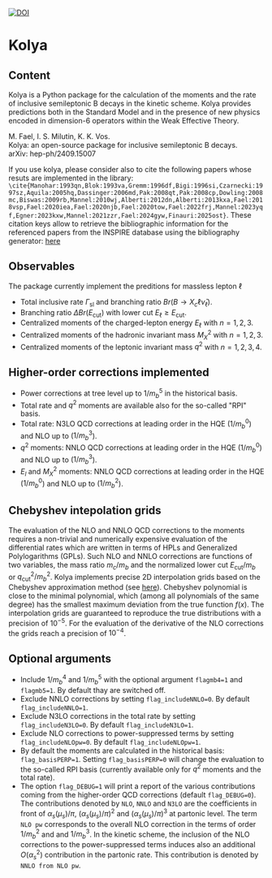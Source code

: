 [![DOI](https://zenodo.org/badge/DOI/10.5281/zenodo.10818194.svg)](https://doi.org/10.5281/zenodo.10818194)
# Kolya

## Content
Kolya is a Python package for the calculation of the moments and the rate of inclusive semileptonic B decays in the kinetic scheme.
Kolya provides predictions both in the Standard Model and in the presence of new physics encoded in dimension-6 operators within the Weak Effective Theory.

M. Fael, I. S. Milutin, K. K. Vos.     
Kolya: an open-source package for inclusive semileptonic B decays.      
arXiv: hep-ph/2409.15007

If you use kolya, please consider also to cite the following papers whose resuts are implemented in the library:
`\cite{Manohar:1993qn,Blok:1993va,Gremm:1996df,Bigi:1996si,Czarnecki:1997sz,Aquila:2005hq,Dassinger:2006md,Pak:2008qt,Pak:2008cp,Dowling:2008mc,Biswas:2009rb,Mannel:2010wj,Alberti:2012dn,Alberti:2013kxa,Fael:2018vsp,Fael:2020iea,Fael:2020njb,Fael:2020tow,Fael:2022frj,Mannel:2023yqf,Egner:2023kxw,Mannel:2021zzr,Fael:2024gyw,Finauri:2025ost}`. These citation keys allow to retrieve the bibliographic information for the referenced papers from the INSPIRE database using the bibliography generator: [here](https://inspirehep.net/bibliography-generator)

## Observables

The package currently implement the preditions for massless lepton $`\ell`$
- Total inclusive rate $`\Gamma_\mathrm{sl}`$ and branching ratio $`Br(B \to X_c \ell \bar \nu_\ell)`$.
- Branching ratio $`\Delta Br(E_\mathrm{cut})`$ with lower cut $`E_\ell \ge E_\mathrm{cut}`$.
- Centralized moments of the charged-lepton energy $`E_\ell`$ with $`n=1,2,3`$. 
- Centralized moments of the hadronic invariant mass $`M_X^2`$ with $`n=1,2,3`$.
- Centralized moments of the leptonic invariant mass $`q^2`$ with $`n=1,2,3,4`$.

## Higher-order corrections implemented

- Power corrections at tree level up to $`1/m_b^5`$ in the historical basis.
- Total rate and $`q^2`$ moments are available also for the so-called "RPI" basis.
- Total rate: N3LO QCD corrections at leading order in the HQE ($`1/m_b^0`$) and NLO up to ($`1/m_b^3`$).
- $`q^2`$ moments: NNLO QCD corrections at leading order in the HQE ($`1/m_b^0`$) and NLO up to ($`1/m_b^3`$).
- $`E_l`$ and $`M_X^2`$ moments: NNLO QCD corrections at leading order in the HQE ($`1/m_b^0`$) and NLO up to ($`1/m_b^2`$).

## Chebyshev intepolation grids

The evaluation of the NLO and NNLO QCD corrections to the moments requires a non-trivial and numerically expensive evaluation of the differential
rates which are written in terms of HPLs and Generalized Polylogarithms (GPLs). 
Such NLO and NNLO corrections are functions of two variables, the mass ratio $`m_c/m_b`$ and the normalized lower cut $`E_\mathrm{cut}/m_b`$ or
$`q_\mathrm{cut}^2/m_b^2`$.
Kolya implements precise 2D interpolation grids based on the Chebyshev approximation method (see [here](https://www.cec.uchile.cl/cinetica/pcordero/MC_libros/NumericalRecipesinC.pdf#page=214)).
Chebyshev polynomial is close to the minimal polynomial, which (among all polynomials of the same degree) has the smallest maximum deviation 
from the true function $`f(x)`$. The interpolation grids are guaranteed to reproduce the true distributions with a precision of $`10^{-5}`$.
For the evaluation of the derivative of the NLO corrections the grids reach a precision of $`10^{-4}`$.

## Optional arguments

- Include $`1/m_b^4`$ and $`1/m_b^5`$ with the optional argument `flagmb4=1` and `flagmb5=1`.
  By default thay are switched off.
- Exclude NNLO corrections by setting `flag_includeNNLO=0`. By default `flag_includeNNLO=1`.
- Exclude N3LO corrections in the total rate by setting `flag_includeN3LO=0`. By default `flag_includeN3LO=1`.
- Exclude NLO corrections to power-suppressed terms by setting `flag_includeNLOpw=0`. By default `flag_includeNLOpw=1`.
- By default the moments are calculated in the historical basis: `flag_basisPERP=1`.
  Setting `flag_basisPERP=0` will change the evaluation to the so-called RPI basis (currently available only for $`q^2`$ moments and the total rate).
- The option `flag_DEBUG=1` will print a report of the various contributions coming from the higher-order QCD corrections (default `flag_DEBUG=0`). The contributions denoted by `NLO`, `NNLO` and `N3LO` are the coefficients in front of $`\alpha_s(\mu_s)/\pi`$, 
$`(\alpha_s(\mu_s)/\pi)^2`$ and $`(\alpha_s(\mu_s)/\pi)^3`$ at partonic level. 
The term `NLO pw` corresponds to the overall NLO correction in the terms of order $`1/m_b^2`$ and and $`1/m_b^3`$. 
In the kinetic scheme, the inclusion of the NLO corrections to the power-suppressed terms induces also an additional 
$`O(\alpha_s^2)`$ contribution in the partonic rate. This contribution is denoted by `NNLO from NLO pw`.


